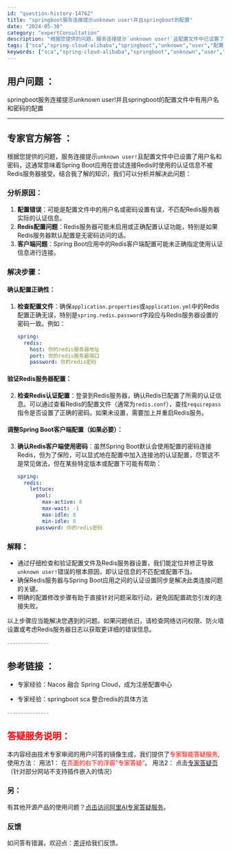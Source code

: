 ```yaml
---
id: "question-history-14762"
title: "springboot服务连接提示unknown user!并且springboot的配置"
date: "2024-05-30"
category: "expertConsultation"
description: "根据您提供的问题，服务连接提示`unknown user!`且配置文件中已设置了用户名和密码，这通常意味着Spring Boot应用在尝试连接Redis时使用的认证信息不被Redis服务器接受。结合我了解的知识，我们可以分析并解决此问题：### 分析原因：1. **配置错误**：可能是配置文件中的用"
tags: ["sca","spring-cloud-alibaba","springboot","unknown","user","配置","文件"]
keywords: ["sca","spring-cloud-alibaba","springboot","unknown","user","配置","文件"]
---
```


## 用户问题 ： 
 springboot服务连接提示unknown user!并且springboot的配置文件中有用户名和密码的配置  

---------------
## 专家官方解答 ：

根据您提供的问题，服务连接提示`unknown user!`且配置文件中已设置了用户名和密码，这通常意味着Spring Boot应用在尝试连接Redis时使用的认证信息不被Redis服务器接受。结合我了解的知识，我们可以分析并解决此问题：

### 分析原因：
1. **配置错误**：可能是配置文件中的用户名或密码设置有误，不匹配Redis服务器实际的认证信息。
2. **Redis配置问题**：Redis服务器可能未启用或正确配置认证功能，特别是如果Redis服务器默认配置是无密码访问的话。
3. **客户端问题**：Spring Boot应用中的Redis客户端配置可能未正确指定使用认证信息进行连接。

### 解决步骤：
#### 确认配置正确性：
1. **检查配置文件**：确保`application.properties`或`application.yml`中的Redis配置正确无误，特别是`spring.redis.password`字段应与Redis服务器设置的密码一致。例如：
   ```yaml
   spring:
     redis:
       host: 你的redis服务器地址
       port: 你的redis服务器端口
       password: 你的redis密码
   ```
   
#### 验证Redis服务器配置：
2. **检查Redis认证配置**：登录到Redis服务器，确认Redis已配置了所需的认证信息。可以通过查看Redis的配置文件（通常为`redis.conf`），查找`requirepass`指令是否设置了正确的密码。如果未设置，需要加上并重启Redis服务。

#### 调整Spring Boot客户端配置（如果必要）：
3. **确认Redis客户端使用密码**：虽然Spring Boot默认会使用配置的密码连接Redis，但为了保险，可以显式地在配置中加入连接池的认证配置，尽管这不是常见做法，但在某些特定版本或配置下可能有帮助：
   ```yaml
   spring:
     redis:
       lettuce:
         pool:
           max-active: 8
           max-wait: -1
           max-idle: 8
           min-idle: 0
         password: 你的redis密码
   ```

### 解释：
- 通过仔细检查和验证配置文件及Redis服务器设置，我们能定位并修正导致`unknown user!`错误的根本原因，即认证信息的不匹配或配置不当。
- 确保Redis服务器与Spring Boot应用之间的认证设置同步是解决此类连接问题的关键。
- 明确的配置修改步骤有助于直接针对问题采取行动，避免因配置疏忽引发的连接失败。

以上步骤应当能解决您遇到的问题。如果问题依旧，请检查网络访问权限、防火墙设置或考虑Redis服务器日志以获取更详细的错误信息。


<font color="#949494">---------------</font> 


## 参考链接 ：

* 专家经验：Nacos 融合 Spring Cloud，成为注册配置中心 
 
 * 专家经验：springboot sca 整合redis的具体方法 


 <font color="#949494">---------------</font> 
 


## <font color="#FF0000">答疑服务说明：</font> 

本内容经由技术专家审阅的用户问答的镜像生成，我们提供了<font color="#FF0000">专家智能答疑服务</font>,使用方法：
用法1： 在<font color="#FF0000">页面的右下的浮窗”专家答疑“</font>。
用法2： 点击[专家答疑页](https://answer.opensource.alibaba.com/docs/intro)（针对部分网站不支持插件嵌入的情况）
### 另：


有其他开源产品的使用问题？[点击访问阿里AI专家答疑服务](https://answer.opensource.alibaba.com/docs/intro)。
### 反馈
如问答有错漏，欢迎点：[差评](https://ai.nacos.io/user/feedbackByEnhancerGradePOJOID?enhancerGradePOJOId=14766)给我们反馈。

